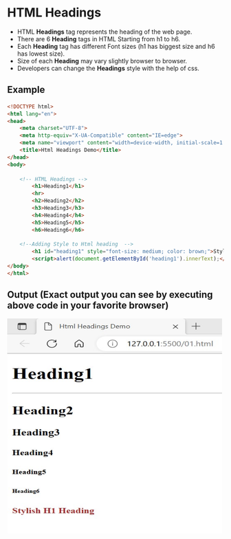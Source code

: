 # HTML Headings

<ul>
        <li>HTML <b>Headings</b> tag represents the heading of the web page.</li>
        <li>There are 6 <b>Heading</b> tags in HTML Starting from h1 to h6.</li>
        <li>Each <b>Heading</b> tag has different Font sizes (h1 has biggest size and h6 has lowest size).</li>
        <li>Size of each <b>Heading</b> may vary slightly browser to browser.</li>
        <li>Developers can change the <b>Headings</b> style with the help of css.  </li>
</ul>

## Example

```html
<!DOCTYPE html>
<html lang="en">
<head>
    <meta charset="UTF-8">
    <meta http-equiv="X-UA-Compatible" content="IE=edge">
    <meta name="viewport" content="width=device-width, initial-scale=1.0">
    <title>Html Headings Demo</title>
</head>
<body>
    
    <!-- HTML Headings -->
        <h1>Heading1</h1>
        <hr>
        <h2>Heading2</h2>
        <h3>Heading3</h3>
        <h4>Heading4</h4>
        <h5>Heading5</h5>
        <h6>Heading6</h6>

    <!--Adding Style to Html heading  -->
        <h1 id="heading1" style="font-size: medium; color: brown;">Stylish H1 Heading</h1>
        <script>alert(document.getElementById('heading1').innerText);</script>
</body>
</html>
```

## Output (Exact output you can see by executing above code in your favorite browser)

<img src="https://github.com/kmitsolution/HTML-CSS/blob/main/images/htmlHeading.jpg" height=500 width=500 />

